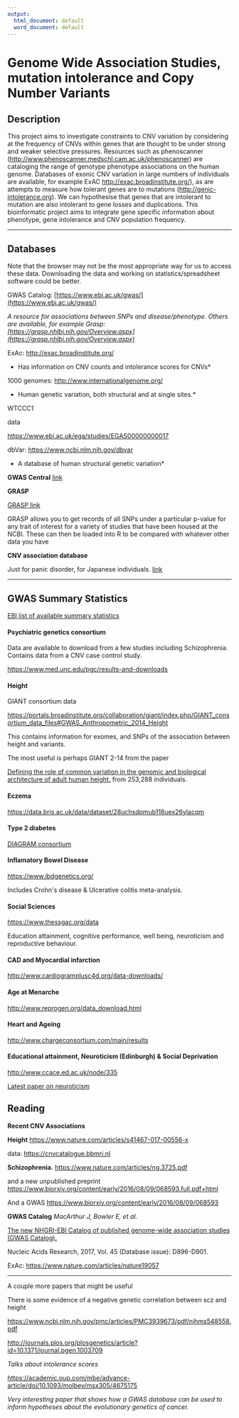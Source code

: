 ```yaml
---
output:
  html_document: default
  word_document: default
---
```

# Genome Wide Association Studies, mutation intolerance and Copy Number Variants


## Description

This project aims to investigate constraints to CNV variation by
considering at the frequency of CNVs within genes that are thought to be
under strong and weaker selective pressures. Resources such as
phenoscanner (<http://www.phenoscanner.medschl.cam.ac.uk/phenoscanner>)
are cataloging the range of genotype phenotype associations on the human
genome. Databases of exonic CNV variation in large numbers of
individuals are available, for example ExAC
<http://exac.broadinstitute.org/>), as are attempts to measure how
tolerant genes are to mutations (<http://genic-intolerance.org>). We can
hypothesise that genes that are intolerant to mutation are also
intolerant to gene losses and duplications. This bioinformatic project
aims to integrate gene specific information about phenotype, gene
intolerance and CNV population frequency.

------------

## Databases

Note that the browser may not be the most appropriate way for us to
access these data. Downloading the data and working on
statistics/spreadsheet software could be better.

GWAS Catalog: [https://www.ebi.ac.uk/gwas/](https://www.ebi.ac.uk/gwas/)

*A resource for associations between SNPs and disease/phenotype. Others
are available, for example Grasp: 
[https://grasp.nhlbi.nih.gov/Overview.aspx](https://grasp.nhlbi.nih.gov/Overview.aspx)*

ExAc: <http://exac.broadinstitute.org/>

* Has information on CNV counts and intolerance scores for CNVs*

1000 genomes: <http://www.internationalgenome.org/>

*    Human genetic variation, both structural and at single sites.*

WTCCC1

data

<https://www.ebi.ac.uk/ega/studies/EGAS00000000017>

dbVar: <https://www.ncbi.nlm.nih.gov/dbvar>

* A database of human structural genetic variation*

**GWAS Central** [link](http://www.gwascentral.org/)

**GRASP**

[GRASP link](https://grasp.nhlbi.nih.gov/Search.aspx)

GRASP allows you to get records of all SNPs under a particular p-value for any trait of interest for a variety of studies that have been housed at the NCBI.  These can then be loaded into R to be compared with whatever other data you have

**CNV association database**

Just for panic disorder, for Japanese individuals.  [link](https://gwas.biosciencedbc.jp/cgi-bin/cccdb/ccc_top.cgi)

--------------


## GWAS Summary Statistics

[EBI list of available summary statistics](https://www.ebi.ac.uk/gwas/downloads/summary-statistics)

#### Psychiatric genetics consortium

Data are available to download from a few studies including Schizophrenia.  Contains data from a CNV case control study.

https://www.med.unc.edu/pgc/results-and-downloads

#### Height

GIANT consortium data

https://portals.broadinstitute.org/collaboration/giant/index.php/GIANT_consortium_data_files#GWAS_Anthropometric_2014_Height

This contains information for exomes, and SNPs of the association between height and variants.

The most useful is perhaps GIANT 2-14 from the paper 

[Defining the role of common variation in the genomic and biological architecture of adult human height.](https://www.ncbi.nlm.nih.gov/pubmed/25282103?dopt=Citation) from 253,288 individuals.


#### Eczema

https://data.bris.ac.uk/data/dataset/28uchsdpmub118uex26ylacqm

#### Type 2 diabetes

[DIAGRAM consortium](http://diagram-consortium.org/downloads.html)

#### Inflamatory Bowel Disease

https://www.ibdgenetics.org/

Includes Crohn's disease & Ulcerative colitis meta-analysis.

#### Social Sciences

https://www.thessgac.org/data

Education attainment, cognitive performance, well being, neuroticism and reproductive behaviour.


#### CAD and Myocardial infarction

http://www.cardiogramplusc4d.org/data-downloads/

#### Age at Menarche

http://www.reprogen.org/data_download.html

#### Heart and Ageing

http://www.chargeconsortium.com/main/results


#### Educational attainment, Neuroticism (Edinburgh) & Social Deprivation

http://www.ccace.ed.ac.uk/node/335

[Latest paper on neuroticism](https://www.nature.com/articles/s41588-017-0013-8)

## Reading

**Recent CNV Associations**

**Height** <https://www.nature.com/articles/s41467-017-00556-x>

data:  <https://cnvcatalogue.bbmri.nl>

**Schizophrenia.** <https://www.nature.com/articles/ng.3725.pdf>

and a new unpublished preprint <https://www.biorxiv.org/content/early/2016/08/09/068593.full.pdf+html>

And a GWAS https://www.biorxiv.org/content/early/2016/08/09/068593

**GWAS Catalog** *MacArthur J, Bowler E, et al.*

[The new NHGRI-EBI Catalog of published genome-wide association studies
(GWAS
Catalog).](https://academic.oup.com/nar/article/45/D1/D896/2605751/The-new-NHGRI-EBI-Catalog-of-published-genome-wide)

Nucleic Acids Research, 2017, Vol. 45 (Database issue): D896-D901.




ExAc: https://www.nature.com/articles/nature19057

-------------




A couple more papers that might be useful


There is some evidence of a negative genetic correlation between scz and height

https://www.ncbi.nlm.nih.gov/pmc/articles/PMC3939673/pdf/nihms548558.pdf




http://journals.plos.org/plosgenetics/article?id=10.1371/journal.pgen.1003709

*Talks about intolerance scores*

https://academic.oup.com/mbe/advance-article/doi/10.1093/molbev/msx305/4675175

*Very interesting paper that shows how a GWAS database can be used to inform hypotheses about the evolutionary genetics of cancer.*

